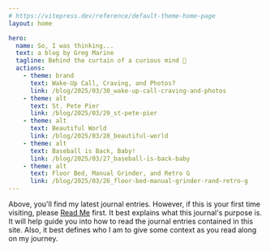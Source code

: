 ```yaml
---
# https://vitepress.dev/reference/default-theme-home-page
layout: home

hero:
  name: So, I was thinking...
  text: a blog by Greg Marine
  tagline: Behind the curtain of a curious mind 🤔
  actions:
    - theme: brand
      text: Wake-Up Call, Craving, and Photos?
      link: /blog/2025/03/30_wake-up-call-craving-and-photos
    - theme: alt
      text: St. Pete Pier
      link: /blog/2025/03/29_st-pete-pier
    - theme: alt
      text: Beautiful World
      link: /blog/2025/03/28_beautiful-world
    - theme: alt
      text: Baseball is Back, Baby!
      link: /blog/2025/03/27_baseball-is-back-baby
    - theme: alt
      text: Floor Bed, Manual Grinder, and Retro G
      link: /blog/2025/03/26_floor-bed-manual-grinder-rand-retro-g
---
```


Above, you'll find my latest journal entries. However, if this is your first time visiting, please [Read Me](read-me) first. It best explains what this journal's purpose is. It will help guide you into how to read the journal entries contained in this site. Also, it best defines who I am to give some context as you read along on my journey.